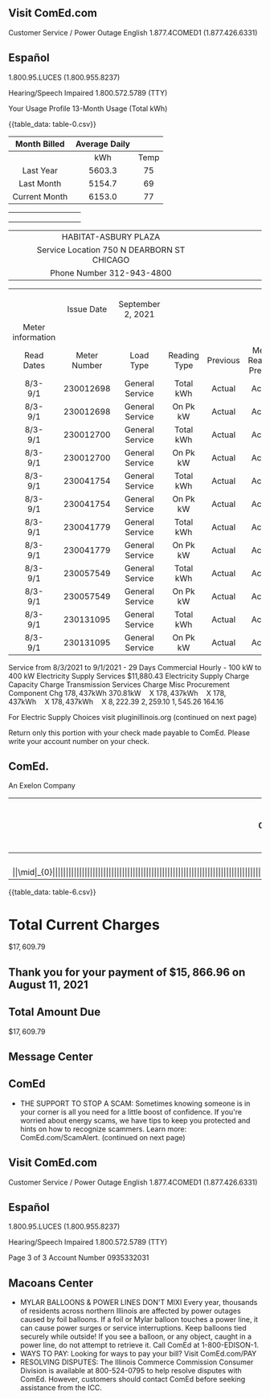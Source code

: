 ## Visit ComEd.com

Customer Service / Power Outage English
1.877.4COMED1 (1.877.426.6331)

## Español

1.800.95.LUCES (1.800.955.8237)

Hearing/Speech Impaired
1.800.572.5789 (TTY)

Your Usage Profile 13-Month Usage (Total kWh)

{{table_data: table-0.csv}}


| Month Billed | Average Daily |  |
| :--: | :--: | :--: |
|  | kWh | Temp |
| Last Year | 5603.3 | 75 |
| Last Month | 5154.7 | 69 |
| Current Month | 6153.0 | 77 |


|  |  |  |  |  |  |  |  |  |
| :--: | :--: | :--: | :--: | :--: | :--: | :--: | :--: | :--: |
|  |  |  |  |  |  |  |  |  |
|  |  |  |  |  |  |  |  |  |
|  |  |  |  |  |  |  |  |  |


|  |  |  |  |  |  |  |  |  |
| :--: | :--: | :--: | :--: | :--: | :--: | :--: | :--: | :--: |
|  | HABITAT-ASBURY PLAZA |  |  |  |  |  |  |  |
|  | Service Location 750 N DEARBORN ST CHICAGO |  |  |  |  |  |  |  |
|  | Phone Number 312-943-4800 |  |  |  |  |  |  |  |


|  |  |  |  |  |  |  |  |  |
| :--: | :--: | :--: | :--: | :--: | :--: | :--: | :--: | :--: |
|  |  |  |  |  |  |  |  |  |
|  |  |  |  |  |  |  |  |  |
|  |  |  |  |  |  |  |  |  |
|  | Issue Date | September 2, 2021 |  |  |  |  |  |  |
| Meter information |  |  |  |  |  |  |  |  |
| Read <br> Dates | Meter <br> Number | Load <br> Type | Reading <br> Type | Previous | Meter Reading Present | Difference | Multiplier | Usage |
| 8/3- <br> 9/1 | 230012698 | General Service | Total kWh | Actual | Actual |  |  | 19 |
| 8/3- <br> 9/1 | 230012698 | General Service | On Pk kW | Actual | Actual |  |  | 0.03 |
| 8/3- <br> 9/1 | 230012700 | General Service | Total kWh | Actual | Actual |  |  | 16 |
| 8/3- <br> 9/1 | 230012700 | General Service | On Pk kW | Actual | Actual |  |  | 0.03 |
| 8/3- <br> 9/1 | 230041754 | General Service | Total kWh | Actual | Actual |  |  | 23364 |
| 8/3- <br> 9/1 | 230041754 | General Service | On Pk kW | Actual | Actual |  |  | 35.20 |
| 8/3- <br> 9/1 | 230041779 | General Service | Total kWh | Actual | Actual |  |  | 150348 |
| 8/3- <br> 9/1 | 230041779 | General Service | On Pk kW | Actual | Actual |  |  | 316.20 |
| 8/3- <br> 9/1 | 230057549 | General Service | Total kWh | Actual | Actual |  |  | 4691 |
| 8/3- <br> 9/1 | 230057549 | General Service | On Pk kW | Actual | Actual |  |  | 0.00 |
| 8/3- <br> 9/1 | 230131095 | General Service | Total kWh | Actual | Actual |  |  | 0 |
| 8/3- <br> 9/1 | 230131095 | General Service | On Pk kW | Actual | Actual |  |  | 0.00 |

Service from 8/3/2021 to 9/1/2021 - 29 Days Commercial Hourly - 100 kW to 400 kW
Electricity Supply Services
\$11,880.43
Electricity Supply Charge
Capacity Charge
Transmission Services Charge
Misc Procurement Component Chg
$178,437 \mathrm{kWh}$
$370.81 \mathrm{kW} \quad \mathrm{X}$
$178,437 \mathrm{kWh} \quad \mathrm{X}$
$178,437 \mathrm{kWh} \quad \mathrm{X}$
$178,437 \mathrm{kWh} \quad \mathrm{X}$
$8,222.39$
$2,259.10$
$1,545.26$
$164.16$

For Electric Supply Choices visit
pluginillinois.org
(continued on next page)

Return only this portion with your check made payable to ComEd. Please write your account number on your check.

## ComEd.

An Exelon Company

| 011950301 AV 0.423 | "AUTO T1 01175 84323-469797 | -C05-B1-P00000-112 56 |
| :--: | :--: | :--: |
|  |  |  |
| $\mathrm{J} \| \|\|\mid\|_{0}\|\|\|\|\|\|\|\|\|\|\|\|\|\|\|\|\|\|\|\|\|\|\|\|\|\|\|\|\|\|\|\|\|\|\|\|\|\|\|\|\|\|\|\|\|\|\|\|\|\|\|\|\|\|\|\|\|\|\|\|\|\|\|\|\|\|\|\|\|\|\|\|\|\|\|\|\|\|\|\|\|\|\|\|\|\|\|\|\|\|\|\|\|\|\|\|\|\|\|\|\|\|\|\|\|\|\|\|\|\|\|\|\|\|\|\|\|\|\|\|\|\|\|\|\|\|\|\|\|\|\|\|\|\|\|\|\|\|\|\|\|\|\|\|\|\|\|\|\|\|\|\|\|\|\|\|\|\|\|\|\|\|\|\|\|\|\|\|\|\|\|\|\|\|\|\|\|\|\|\|\|\|\|\|\|\|\|\|\|\|\|\|\|\|\|\|\|\|\|\|\

{{table_data: table-6.csv}}

# Total Current Charges 

$\$ 17,609.79$

## Thank you for your payment of $\$ 15,866.96$ on August 11, 2021

## Total Amount Due

$\$ 17,609.79$

## Message Center

## ComEd

- THE SUPPORT TO STOP A SCAM: Sometimes knowing someone is in your corner is all you need for a little boost of confidence. If you're worried about energy scams, we have tips to keep you protected and hints on how to recognize scammers. Learn more: ComEd.com/ScamAlert.
(continued on next page)

## Visit ComEd.com

Customer Service / Power Outage English
1.877.4COMED1 (1.877.426.6331)

## Español

1.800.95.LUCES (1.800.955.8237)

Hearing/Speech Impaired
1.800.572.5789 (TTY)

Page 3 of 3
Account Number 0935332031

## Macoans Center

- MYLAR BALLOONS \& POWER LINES DON'T MIXI Every year, thousands of residents across northern Illinois are affected by power outages caused by foil balloons. If a foil or Mylar balloon touches a power line, it can cause power surges or service interruptions. Keep balloons tied securely while outside! If you see a balloon, or any object, caught in a power line, do not attempt to retrieve it. Call ComEd at 1-800-EDISON-1.
- WAYS TO PAY: Looking for ways to pay your bill? Visit ComEd.com/PAY
- RESOLVING DISPUTES: The Illinois Commerce Commission Consumer Division is available at 800-524-0795 to help resolve disputes with ComEd. However, customers should contact ComEd before seeking assistance from the ICC.
